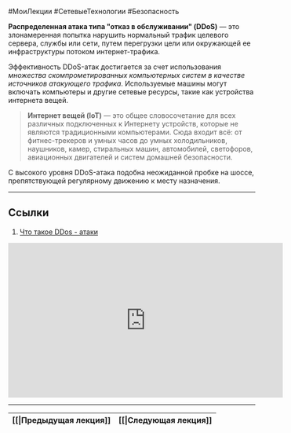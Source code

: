 #МоиЛекции #СетевыеТехнологии #Безопасность 

**Распределенная атака типа "отказ в обслуживании" (DDoS)** — это злонамеренная попытка нарушить нормальный трафик целевого сервера, службы или сети, путем перегрузки цели или окружающей ее инфраструктуры потоком интернет-трафика.

Эффективность DDoS-атак достигается за счет использования *множества скомпрометированных компьютерных систем в качестве источников атакующего трафика*. Используемые машины могут включать компьютеры и другие сетевые ресурсы, такие как устройства интернета вещей.

> **Интернет вещей (IoT)** — это общее словосочетание для всех различных подключенных к Интернету устройств, которые не являются традиционными компьютерами. Сюда входит всё: от фитнес-трекеров и умных часов до умных холодильников, наушников, камер, стиральных машин, автомобилей, светофоров, авиационных двигателей и систем домашней безопасности.

С высокого уровня DDoS-атака подобна неожиданной пробке на шоссе, препятствующей регулярному движению к месту назначения.

---
## Ссылки

1. [Что такое DDos - атаки](https://www.cloudflare.com/learning/ddos/what-is-a-ddos-attack/)


<iframe width="560" height="315" src="https://www.youtube.com/embed/T_iycKFPGEM?si=hD3Eo9D9jcl0zL48" title="YouTube video player" frameborder="0" allow="accelerometer; autoplay; clipboard-write; encrypted-media; gyroscope; picture-in-picture; web-share" referrerpolicy="strict-origin-when-cross-origin" allowfullscreen></iframe>

---

| [[\|Предыдущая лекция]] | [[\|Следующая лекция]] |
| ----------------------- | ---------------------- |

